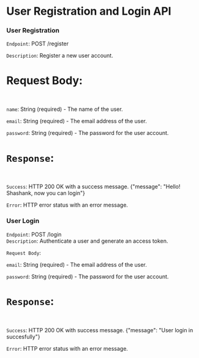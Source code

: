 # User Registration and Login API



### User Registration

`Endpoint`:  POST /register 
<br>

`Description`: Register a new user account.
<br>

# Request Body:
<br>

`name`: String (required) - The name of the user.
<br>

`email`: String (required) - The email address of the user.
<br>

`password`: String (required) - The password for the user account.

# `Response`:

<br>

`Success`: HTTP 200 OK with a success message.
 {"message": "Hello! Shashank, now you can login"}

`Error`: HTTP error status with an error message.


### User Login

`Endpoint`: POST /login
<br>
`Description`: Authenticate a user and generate an access token.
<br>

`Request Body`:
<br>

`email`: String (required) - The email address of the user.
<br>

`password`: String (required) - The password for the user account.
<br>


# `Response`:
<br>

`Success`: HTTP 200 OK with success message.
{"message": "User login in succesfully"}

`Error`: HTTP error status with an error message.







